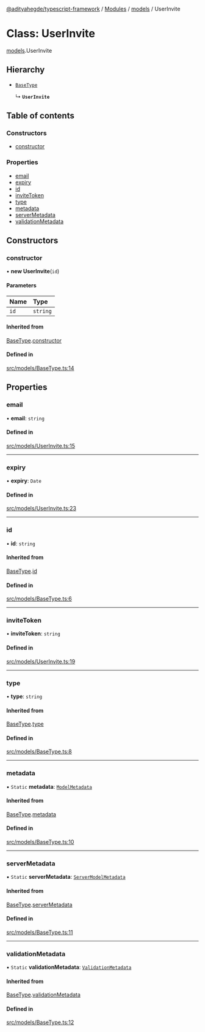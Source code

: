 [@adityahegde/typescript-framework](../README.md) / [Modules](../modules.md) / [models](../modules/models.md) / UserInvite

# Class: UserInvite

[models](../modules/models.md).UserInvite

## Hierarchy

- [`BaseType`](models.BaseType.md)

  ↳ **`UserInvite`**

## Table of contents

### Constructors

- [constructor](models.UserInvite.md#constructor)

### Properties

- [email](models.UserInvite.md#email)
- [expiry](models.UserInvite.md#expiry)
- [id](models.UserInvite.md#id)
- [inviteToken](models.UserInvite.md#invitetoken)
- [type](models.UserInvite.md#type)
- [metadata](models.UserInvite.md#metadata)
- [serverMetadata](models.UserInvite.md#servermetadata)
- [validationMetadata](models.UserInvite.md#validationmetadata)

## Constructors

### constructor

• **new UserInvite**(`id`)

#### Parameters

| Name | Type |
| :------ | :------ |
| `id` | `string` |

#### Inherited from

[BaseType](models.BaseType.md).[constructor](models.BaseType.md#constructor)

#### Defined in

[src/models/BaseType.ts:14](https://github.com/AdityaHegde/typescript-framework/blob/3b13972/src/models/BaseType.ts#L14)

## Properties

### email

• **email**: `string`

#### Defined in

[src/models/UserInvite.ts:15](https://github.com/AdityaHegde/typescript-framework/blob/3b13972/src/models/UserInvite.ts#L15)

___

### expiry

• **expiry**: `Date`

#### Defined in

[src/models/UserInvite.ts:23](https://github.com/AdityaHegde/typescript-framework/blob/3b13972/src/models/UserInvite.ts#L23)

___

### id

• **id**: `string`

#### Inherited from

[BaseType](models.BaseType.md).[id](models.BaseType.md#id)

#### Defined in

[src/models/BaseType.ts:6](https://github.com/AdityaHegde/typescript-framework/blob/3b13972/src/models/BaseType.ts#L6)

___

### inviteToken

• **inviteToken**: `string`

#### Defined in

[src/models/UserInvite.ts:19](https://github.com/AdityaHegde/typescript-framework/blob/3b13972/src/models/UserInvite.ts#L19)

___

### type

• **type**: `string`

#### Inherited from

[BaseType](models.BaseType.md).[type](models.BaseType.md#type)

#### Defined in

[src/models/BaseType.ts:8](https://github.com/AdityaHegde/typescript-framework/blob/3b13972/src/models/BaseType.ts#L8)

___

### metadata

▪ `Static` **metadata**: [`ModelMetadata`](models.ModelMetadata.md)

#### Inherited from

[BaseType](models.BaseType.md).[metadata](models.BaseType.md#metadata)

#### Defined in

[src/models/BaseType.ts:10](https://github.com/AdityaHegde/typescript-framework/blob/3b13972/src/models/BaseType.ts#L10)

___

### serverMetadata

▪ `Static` **serverMetadata**: [`ServerModelMetadata`](models.ServerModelMetadata.md)

#### Inherited from

[BaseType](models.BaseType.md).[serverMetadata](models.BaseType.md#servermetadata)

#### Defined in

[src/models/BaseType.ts:11](https://github.com/AdityaHegde/typescript-framework/blob/3b13972/src/models/BaseType.ts#L11)

___

### validationMetadata

▪ `Static` **validationMetadata**: [`ValidationMetadata`](models.ValidationMetadata.md)

#### Inherited from

[BaseType](models.BaseType.md).[validationMetadata](models.BaseType.md#validationmetadata)

#### Defined in

[src/models/BaseType.ts:12](https://github.com/AdityaHegde/typescript-framework/blob/3b13972/src/models/BaseType.ts#L12)
